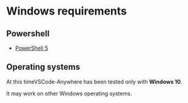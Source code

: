 # Windows requirements

## Powershell

* [PowerShell 5](https://aka.ms/wmf5download)

## Operating systems

At this timeVSCode-Anywhere has been tested only with **Windows 10**.

It may work on other Windows operating systems.

